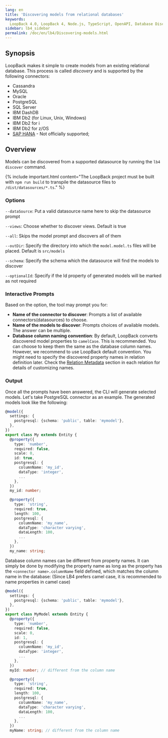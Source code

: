 ```yaml
---
lang: en
title: 'Discovering models from relational databases'
keywords:
  LoopBack 4.0, LoopBack 4, Node.js, TypeScript, OpenAPI, Database Discovery
sidebar: lb4_sidebar
permalink: /doc/en/lb4/Discovering-models.html
---
```


## Synopsis

LoopBack makes it simple to create models from an existing relational database.
This process is called _discovery_ and is supported by the following connectors:

- Cassandra
- MySQL
- Oracle
- PostgreSQL
- SQL Server
- IBM DashDB
- IBM Db2 (for Linux, Unix, Windows)
- IBM Db2 for i
- IBM Db2 for z/OS
- [SAP HANA](https://www.npmjs.org/package/loopback-connector-saphana) - Not
  officially supported;

## Overview

Models can be discovered from a supported datasource by running the
`lb4 discover` command.

{% include important.html content="The LoopBack project must be built with
`npm run build` to transpile the datasource files to `/dist/datasources/*.ts`."
%}

### Options

`--dataSource`: Put a valid datasource name here to skip the datasource prompt

`--views`: Choose whether to discover views. Default is true

`--all`: Skips the model prompt and discovers all of them

`--outDir`: Specify the directory into which the `model.model.ts` files will be
placed. Default is `src/models`

`--schema`: Specify the schema which the datasource will find the models to
discover

`--optionalId`: Specify if the Id property of generated models will be marked as
not required

### Interactive Prompts

Based on the option, the tool may prompt you for:

- **Name of the connector to discover**: Prompts a list of available
  connectors(datasources) to choose.
- **Name of the models to discover**: Prompts choices of available models. The
  answer can be multiple.
- **Database column naming convention**: By default, LoopBack converts
  discovered model properties to `camelCase`. This is recommended. You can
  choose to keep them the same as the database column names. However, we
  recommend to use LoopBack default convention. You might need to specify the
  discovered property names in relation definition later. Check the
  [Relation Metadata](HasMany-relation.md#relation-metadata) section in each
  relation for details of customizing names.

### Output

Once all the prompts have been answered, the CLI will generate selected models.
Let's take PostgreSQL connector as an example. The generated models look like
the following:

```ts
@model({
  settings: {
    postgresql: {schema: 'public', table: 'mymodel'},
  },
})
export class My extends Entity {
  @property({
    type: 'number',
    required: false,
    scale: 0,
    id: true,
    postgresql: {
      columnName: 'my_id',
      dataType: 'integer',
      ...
    },
  })
  my_id: number;

  @property({
    type: 'string',
    required: true,
    length: 100,
    postgresql: {
      columnName: 'my_name',
      dataType: 'character varying',
      dataLength: 100,
      ...
    },
  })
  my_name: string;
```

Database column names can be different from property names. It can simply be
done by modifying the property name as long as the property has the
`<connector name>.columnName` field defined, which matches the column name in
the database: (Since LB4 prefers camel case, it is recommended to name
properties in camel case)

```ts
@model({
  settings: {
    postgresql: {schema: 'public', table: 'mymodel'},
  },
})
export class MyModel extends Entity {
  @property({
    type: 'number',
    required: false,
    scale: 0,
    id: 1,
    postgresql: {
      columnName: 'my_id',
      dataType: 'integer',
      ...
    },
  })
  myId: number; // different from the column name

  @property({
    type: 'string',
    required: true,
    length: 100,
    postgresql: {
      columnName: 'my_name',
      dataType: 'character varying',
      dataLength: 100,
      ...
    },
  })
  myName: string; // different from the column name
```
